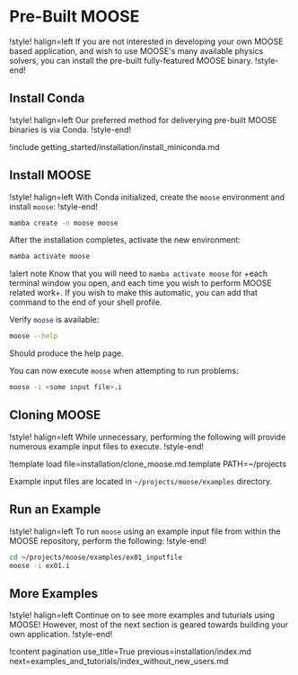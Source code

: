 # Pre-Built MOOSE

!style! halign=left
If you are not interested in developing your own MOOSE based application, and wish to use MOOSE's
many available physics solvers, you can install the pre-built fully-featured MOOSE binary.
!style-end!

## Install Conda

!style! halign=left
Our preferred method for deliverying pre-built MOOSE binaries is via Conda.
!style-end!

!include getting_started/installation/install_miniconda.md

## Install MOOSE

!style! halign=left
With Conda initialized, create the `moose` environment and install `moose`:
!style-end!

```bash
mamba create -n moose moose
```

After the installation completes, activate the new environment:

```bash
mamba activate moose
```

!alert note
Know that you will need to `mamba activate moose` for +each terminal window you open, and each time
you wish to perform MOOSE related work+. If you wish to make this automatic, you can add that
command to the end of your shell profile.

Verify `moose` is available:

```bash
moose --help
```

Should produce the help page.

You can now execute `moose` when attempting to run problems:

```bash
moose -i <some input file>.i
```

## Cloning MOOSE

!style! halign=left
While unnecessary, performing the following will provide numerous example input files to execute.
!style-end!

!template load file=installation/clone_moose.md.template PATH=~/projects

Example input files are located in `~/projects/moose/examples` directory.

## Run an Example

!style! halign=left
To run `moose` using an example input file from within the MOOSE repository, perform the
following:
!style-end!

```bash
cd ~/projects/moose/examples/ex01_inputfile
moose -i ex01.i
```

## More Examples

!style! halign=left
Continue on to see more examples and tuturials using MOOSE! However, most of the next section is
geared towards building your own application.
!style-end!

!content pagination use_title=True
                    previous=installation/index.md
                    next=examples_and_tutorials/index_without_new_users.md
